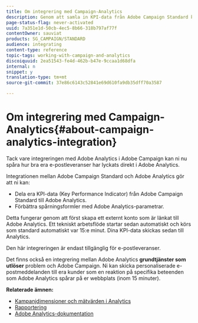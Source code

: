 ```yaml
---
title: Om integrering med Campaign-Analytics
description: Genom att samla in KPI-data från Adobe Campaign Standard kan ni nu dela kampanjdata med Adobe Analytics för att mäta e-postmarknadsföringsstatistik från Adobe Campaign.
page-status-flag: never-activated
uuid: 7a351e1d-50cb-4ec5-8b66-318b797af77f
contentOwner: sauviat
products: SG_CAMPAIGN/STANDARD
audience: integrating
content-type: reference
topic-tags: working-with-campaign-and-analytics
discoiquuid: 2ea51543-fe4d-462b-b47e-9ccaa1d68dfa
internal: n
snippet: y
translation-type: tm+mt
source-git-commit: 37e86c6143c52841e69d610fa9db35dff70a3587

---
```



# Om integrering med Campaign-Analytics{#about-campaign-analytics-integration}

Tack vare integreringen med Adobe Analytics i Adobe Campaign kan ni nu spåra hur bra era e-postleveranser har lyckats direkt i Adobe Analytics.

Integrationen mellan Adobe Campaign Standard och Adobe Analytics gör att ni kan:

* Dela era KPI-data (Key Performance Indicator) från Adobe Campaign Standard till Adobe Analytics.
* Förbättra spårningsformler med Adobe Analytics-parametrar.

Detta fungerar genom att först skapa ett externt konto som är länkat till Adobe Analytics. Ett tekniskt arbetsflöde startar sedan automatiskt och körs som standard automatiskt var 15:e minut. Dina KPI-data skickas sedan till Analytics.

Den här integreringen är endast tillgänglig för e-postleveranser.

Det finns också en integrering mellan Adobe Analytics **grundtjänster som utlöser** problem och Adobe Campaign. Ni kan skicka personaliserade e-postmeddelanden till era kunder som en reaktion på specifika beteenden som Adobe Analytics spårar på er webbplats (inom 15 minuter).

**Relaterade ämnen:**

* [Kampanjdimensioner och mätvärden i Analytics](../../integrating/using/campaign-dimensions-and-metrics-in-analytics.md)
* [Rapportering](../../reporting/using/about-dynamic-reports.md)
* [Adobe Analytics-dokumentation](https://marketing.adobe.com/resources/help/en_US/reference/adobe-campaign.html)

